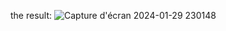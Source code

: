 the result:
![Capture d'écran 2024-01-29 230148](https://github.com/Melchissedeck/jeu_RPG/assets/156782976/717ede93-81ed-44a2-a23f-cc0666508ad2)
